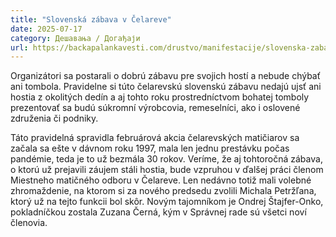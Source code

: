 ```yaml
---
title: "Slovenská zábava v Čelareve"
date: 2025-07-17
category: Дешавања / Догађаји
url: https://backapalankavesti.com/drustvo/manifestacije/slovenska-zabava-v-celareve/
---
```


Organizátori sa postarali o dobrú zábavu pre svojich hostí a nebude chýbať ani tombola. Pravidelne si túto čelarevskú slovenskú zábavu nedajú ujsť ani hostia z okolitých dedín a aj tohto roku prostredníctvom bohatej tomboly prezentovať sa budú súkromní výrobcovia, remeselníci, ako i oslovené združenia či podniky.

Táto pravidelná spravidla februárová akcia čelarevských matičiarov sa začala sa ešte v dávnom roku 1997, mala len jednu prestávku počas pandémie, teda je to už bezmála 30 rokov. Veríme, že aj tohtoročná zábava, o ktorú už prejavili záujem stáli hostia, bude vzpruhou v ďalšej práci členom Miestneho matičného odboru v Čelareve. Len nedávno totiž mali volebné zhromaždenie, na ktorom si za nového predsedu zvolili Michala Petržľana, ktorý už na tejto funkcii bol skôr. Novým tajomníkom je Ondrej Štajfer-Onko, pokladníčkou zostala Zuzana Černá, kým v Správnej rade sú všetci noví členovia.
